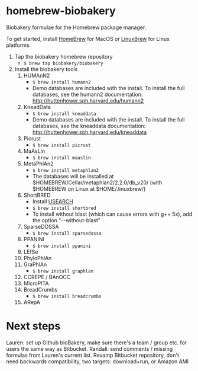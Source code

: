 # homebrew-biobakery
Biobakery formulae for the Homebrew package manager.

To get started, install [HomeBrew](http://brew.sh/) for MacOS or [LinuxBrew](http://linuxbrew.sh/) for Linux platforms. 

1. Tap the biobakery homebrew repository
    * `` $ brew tap biobakery/biobakery ``
2. Install the biobakery tools
    1. HUMAnN2
        * `` $ brew install humann2 ``
        * Demo databases are included with the install. To install the full databases, see the humann2 documentation: http://huttenhower.sph.harvard.edu/humann2
    2. KneadData
        * `` $ brew install kneaddata ``
        * Demo databases are included with the install. To install the full databases, see the kneaddata documentation: http://huttenhower.sph.harvard.edu/kneaddata
    3. Picrust
        * `` $ brew install picrust ``
    4. MaAsLin
        * `` $ brew install maaslin ``
    5. MetaPhlAn2
        * `` $ brew install metaphlan2 ``
        * The databases will be installed at $HOMEBREW/Cellar/metaphlan2/2.2.0/db_v20/ (with $HOMEBREW on Linux at $HOME/.linuxbrew/)
    6. ShortBRED
        * Install [USEARCH](http://www.drive5.com/usearch/)
        * `` $ brew install shortbred ``
        * To install without blast (which can cause errors with g++ 5x), add the option "--without-blast"
    7. SparseDOSSA
        * `` $ brew install sparsedossa ``
    8. PPANINI
        * `` $ brew install ppanini ``
    9. LEfSe
    10. PhyloPhlAn
    11. GraPhlAn
        * `` $ brew install graphlan ``
    12. CCREPE / BAnOCC
    13. MicroPITA
    14. BreadCrumbs
        * `` $ brew install breadcrumbs ``
    15. ARepA

# Next steps

Lauren: set up Github bioBakery, make sure there's a team / group etc. for users the same way as Bitbucket.
Randall: send comments / missing formulas from Lauren's current list.
  Revamp Bitbucket repository, don't need backwards compatibility, two targets: download+run, or Amazon AMI
